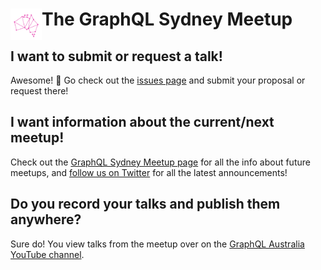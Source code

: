 # <img src="./graphql_au_logo.png" align="left" height="50" />The GraphQL Sydney Meetup

## I want to submit or request a talk!

Awesome! :tada: Go check out the [issues page][] and submit your proposal
or request there!

## I want information about the current/next meetup!

Check out the [GraphQL Sydney Meetup page][] for all the info about future meetups,
and [follow us on Twitter][GraphQL Sydney Twitter] for all the latest announcements!

## Do you record your talks and publish them anywhere?

Sure do! You view talks from the meetup over on the [GraphQL Australia YouTube
channel][].

[GraphQL Australia YouTube channel]: https://www.youtube.com/channel/UCnEvNUjmt8KoeYY5L51HBRg
[GraphQL Sydney Twitter]: https://twitter.com/graphqlsydney
[GraphQL Sydney Meetup page]: https://www.meetup.com/GraphQL-Sydney/
[issues page]: https://github.com/graphqlsydney/graphqlsydney/issues
